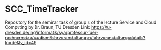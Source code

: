 # SCC_TimeTracker
Repository for the seminar task of group 4 of the lecture Service and Cloud Computing by Dr. Braun, TU Dresden 
Link: https://tu-dresden.de/ing/informatik/sya/professur-fuer-rechnernetze/studium/lehrveranstaltungen/lehrveranstaltungsdetails?ln=de&lv_id=49

